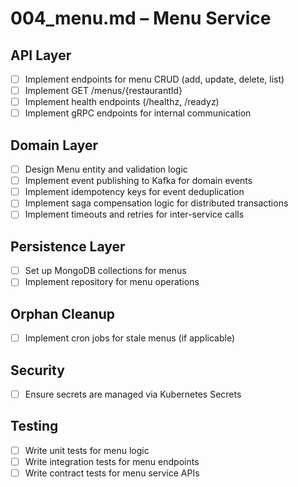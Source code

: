 # 004_menu.md – Menu Service

## API Layer

- [ ] Implement endpoints for menu CRUD (add, update, delete, list)
- [ ] Implement GET /menus/{restaurantId}
- [ ] Implement health endpoints (/healthz, /readyz)
- [ ] Implement gRPC endpoints for internal communication

## Domain Layer

- [ ] Design Menu entity and validation logic
- [ ] Implement event publishing to Kafka for domain events
- [ ] Implement idempotency keys for event deduplication
- [ ] Implement saga compensation logic for distributed transactions
- [ ] Implement timeouts and retries for inter-service calls

## Persistence Layer

- [ ] Set up MongoDB collections for menus
- [ ] Implement repository for menu operations

## Orphan Cleanup

- [ ] Implement cron jobs for stale menus (if applicable)

## Security

- [ ] Ensure secrets are managed via Kubernetes Secrets

## Testing

- [ ] Write unit tests for menu logic
- [ ] Write integration tests for menu endpoints
- [ ] Write contract tests for menu service APIs
